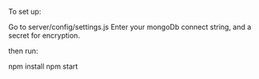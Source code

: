 To set up:

Go to server/config/settings.js
Enter your mongoDb connect string, and a secret for encryption.

then run:

npm install
npm start
